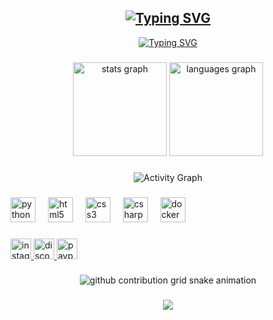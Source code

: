 <h2 align="Center"><a href="https://git.io/typing-svg"><img src="https://readme-typing-svg.demolab.com?font=Kode+Mono&size=29&duration=2000&pause=1000&color=34B5EE&center=true&repeat=false&width=900&height=60&lines=Hi%2C+I'm+Felix%2C+a+Python+programmer+based+in+Canada." alt="Typing SVG" /></a></h2>

<!-- Typing SVG -->
<p align="center">
  <a href="https://git.io/typing-svg"><img src="https://readme-typing-svg.demolab.com?font=Fira+Code&size=22&center=true&pause=1000&width=500&lines=Python+Developer;Always+learning+new+things;Cybersecurity+Enthusiast;Open+Source+Enjoyer;Building+elegant+solutions" alt="Typing SVG" /></a>
</p>

###
<div align="center">
  <img src="https://github-readme-stats.vercel.app/api?username=Alt-F17&hide_title=true&hide_rank=true&show_icons=true&include_all_commits=true&count_private=true&disable_animations=false&theme=highcontrast&locale=en&hide_border=true&order=1" height="150" alt="stats graph" padding: 10px;/>
  <img src="https://github-readme-stats.vercel.app/api/top-langs?username=Alt-F17&locale=en&hide_title=true&layout=compact&card_width=320&langs_count=6&theme=highcontrast&hide_border=true&order=2" height="150" alt="languages graph" padding: 10px;/>
</div>

###
<!-- GitHub Activity Graph -->
<p align="center">
  <img src="https://github-readme-activity-graph.vercel.app/graph?username=ALT-F17&theme=high-contrast" alt="Activity Graph">
</p>

###
<div align="left">
  <img src="https://cdn.jsdelivr.net/gh/devicons/devicon/icons/python/python-original.svg" height="40" alt="python logo"  />
  <img width="12" />
  <img src="https://cdn.jsdelivr.net/gh/devicons/devicon/icons/html5/html5-original.svg" height="40" alt="html5 logo"  />
  <img width="12" />
  <img src="https://cdn.jsdelivr.net/gh/devicons/devicon/icons/css3/css3-original.svg" height="40" alt="css3 logo"  />
  <img width="12" />
  <img src="https://cdn.jsdelivr.net/gh/devicons/devicon/icons/csharp/csharp-original.svg" height="40" alt="csharp logo"  />
  <img width="12" />
  <img src="https://cdn.jsdelivr.net/gh/devicons/devicon/icons/docker/docker-original.svg" height="40" alt="docker logo"  />
</div>


###
<div align="left">
  <a href="https://instagram.com/felix.idk.tbh" target="_blank">
    <img src="https://img.shields.io/static/v1?message=Instagram&logo=instagram&label=felix.idk.tbh&color=E4405F&logoColor=white&labelColor=&style=for-the-badge" height="33" alt="instagram logo"  />
  </a>
  <a href="https://discordapp.com/users/707956607123718174" target="_blank">
    <img src="https://img.shields.io/static/v1?message=Discord&logo=discord&label=Alt-F17&color=7289DA&logoColor=white&labelColor=&style=for-the-badge" height="33" alt="discord logo"  />
  </a>
  <a href="https://paypal.me/altf17" target="_blank">
    <img src="https://img.shields.io/static/v1?message=PayPal&logo=paypal&label=altf17&color=00457C&logoColor=blue&labelColor=&style=for-the-badge" height="33" alt="paypal logo"  />
  </a>
</div>

###
<!-- Snake Animation -->
<div align="center">
  <picture>
    <source media="(prefers-color-scheme: dark)" srcset="https://raw.githubusercontent.com/Alt-F17/Alt-F17/output/github-contribution-grid-snake-dark.svg">
    <source media="(prefers-color-scheme: light)" srcset="https://raw.githubusercontent.com/Alt-F17/Alt-F17/output/github-contribution-grid-snake.svg">
    <img alt="github contribution grid snake animation" src="https://raw.githubusercontent.com/Alt-F17/Alt-F17/output/github-contribution-grid-snake.svg">
  </picture>
</div>

###
<div align="center">
  <img src="https://profile-counter.glitch.me/Alt-F17/count.svg?"  />
</div>